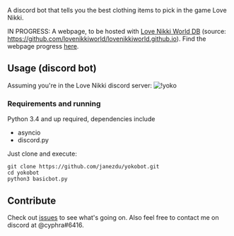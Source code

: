A discord bot that tells you the best clothing items to pick in the game Love Nikki. 

IN PROGRESS: A webpage, to be hosted with [Love Nikki World DB](http://db.lovenikkiworld.com/) (source: https://github.com/lovenikkiworld/lovenikkiworld.github.io). Find the webpage progress [here](https://github.com/janezdu/yokobot/tree/master/docs).

## Usage (discord bot)
Assuming you're in the Love Nikki discord server:
![!yoko](https://i.imgur.com/1yE3rlY.png)

###  Requirements and running
Python 3.4 and up required, dependencies include

* asyncio
* discord.py

Just clone and execute:

```
git clone https://github.com/janezdu/yokobot.git
cd yokobot
python3 basicbot.py
```

## Contribute
Check out [issues](https://github.com/janezdu/yokobot/issues) to see what's going on. Also feel free to contact me on discord at @cyphra#6416.

